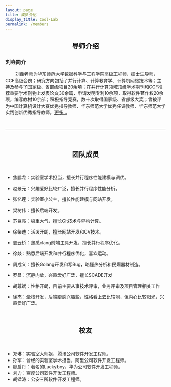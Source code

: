 ```yaml
---
layout: page
title: 成员介绍
display_title: Cool-Lab
permalink: /members
---
```


<center><h2><strong>导师介绍</strong></h2></center>

<h3><strong>刘垚简介</strong></h3>

&nbsp; &nbsp;&nbsp;&nbsp; &nbsp; 刘垚老师为华东师范大学数据科学与工程学院高级工程师、硕士生导师，CCF高级会员；研究方向包括了并行计算、计算教育学、计算机网络技术等；主持及参与了国家级、省部级项目20余项；在并行计算领域顶级学术期刊和CCF推荐重要学术刊物上发表论文30余篇，申请发明专利10余项，取得软件著作权20余项，编写教材10余部；积极指导竞赛，数十次取得国家级、省部级大奖；曾被评为中国计算机设计大赛优秀指导教师、华东师范大学优秀任课教师、华东师范大学实践创新优秀指导教师。[更多...](https://faculty.ecnu.edu.cn/_s37/ly2_6227/main.psp)

<br/>

****

<br/>

<center><h2><strong>团队成员</strong></h2></center>

<br/>

- 焦鹏龙：实验室学术担当，擅长并行程序性能建模与调优。

- 赵景元：兴趣爱好比较广泛，擅长并行程序性能分析。

- 张忆莲：实验室小公主，擅长性能建模与网站开发。

- 樊树伟：擅长后端开发。

- 苏巨亮：稳重大气，擅长Git技术与异构计算。

- 徐柴迪：活泼开朗，擅长网站开发和CV技术。

- 姜云桥：熟悉clang前端工具开发，擅长并行程序优化。

- 徐燚：熟悉后端开发和并行程序优化，喜欢运动。

- 周成义：擅长Golang开发和写Bug，略懂热分析和民爆器材制造。

- 罗昌：沉静内敛，兴趣爱好广泛，擅长SCADE开发

- 胡尊斌：性格开朗，目前主要从事技术评审，业务评审及项目管理相关工作

- 徐杰：全栈开发，后端更感兴趣些，性格看上去比较闷，但内心比较阳光，兴趣爱好广泛。

<br/>

<center><h2><strong>校友</strong></h2></center>

<br/>

- 郑琳：实验室大师姐，腾讯公司软件开发工程师。
- 孙军：曾经的实验室学术担当，阿里公司软件开发工程师。
- 廖启丹：著名的Luckyboy，华为公司软件开发工程师。
- 刘力：百度公司软件开发工程师。
- 胡锰涛：公安三所软件开发工程师。
<br/>
<br/>
<br/>

